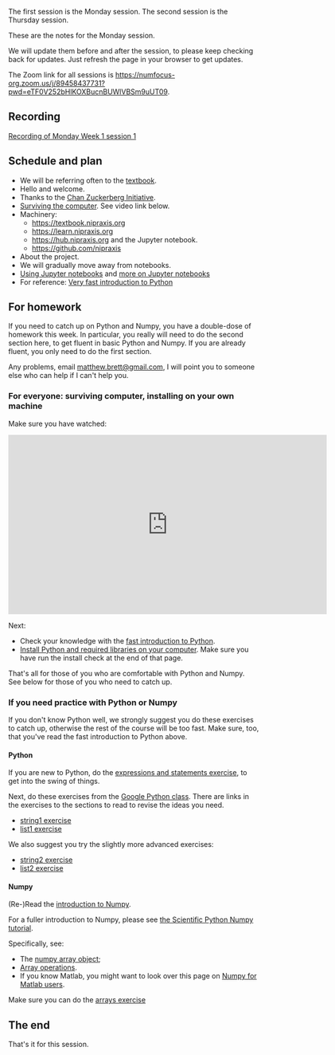 The first session is the Monday session. The second session is the Thursday
session.

These are the notes for the Monday session.

We will update them before and after the session, to please keep checking back
for updates.  Just refresh the page in your browser to get updates.

The Zoom link for all sessions is
<https://numfocus-org.zoom.us/j/89458437731?pwd=eTF0V252bHlKOXBucnBUWlVBSm9uUT09>.

## Recording

[Recording of Monday Week 1 session
1](https://numfocus-org.zoom.us/rec/share/nxcgD4PGsc-RI3QdTAiR2GBU1xkMrB5CPmf-sPSC52FSqTkXW7T55CPH1gS7lSSZ.PINmaKGVNAmPXOi-)

## Schedule and plan

- We will be referring often to the [textbook](https://textbook.nipraxis.org).
- Hello and welcome.
- Thanks to the [Chan Zuckerberg
  Initiative](https://chanzuckerberg.com/eoss/proposals/strengthening-community-and-code-foundations-for-brain-imaging/).
- [Surviving the
  computer](https://textbook.nipraxis.org/surviving_computers.html).  See video link below.
- Machinery:
    - <https://textbook.nipraxis.org>
    - <https://learn.nipraxis.org>
    - <https://hub.nipraxis.org> and the Jupyter notebook.
    - <https://github.com/nipraxis>
- About the project.
- We will gradually move away from notebooks.
- [Using Jupyter notebooks](https://textbook.nipraxis.org/using_jupyter.html)
  and [more on Jupyter
  notebooks](https://textbook.nipraxis.org/more_on_jupyter.html)
- For reference: [Very fast introduction to
  Python](https://textbook.nipraxis.org/introducing_python.html)


## For homework

If you need to catch up on Python and Numpy, you have a double-dose of
homework this week. In particular, you really will need to do the second
section here, to get fluent in basic Python and Numpy.  If you are already fluent, you only need to do the first section.

Any problems, email <matthew.brett@gmail.com>, I will point you to someone else
who can help if I can't help you.

### For everyone: surviving computer, installing on your own machine

Make sure you have watched:

<iframe title="Surviving the computer" src="https://player.vimeo.com/video/693542789?h=63ccfc6dfa" width="640" height="360" frameborder="0" allowfullscreen></iframe>

Next:

* Check your knowledge with the [fast introduction to
  Python](https://textbook.nipraxis.org/brisk_python.html).
* [Install Python and required libraries on your
  computer](https://textbook.nipraxis.org/installation.html).  Make sure you
  have run the install check at the end of that page.

That's all for those of you who are comfortable with Python and Numpy. See below for those of you who need to catch up.

### If you need practice with Python or Numpy

If you don't know Python well, we strongly suggest you do these exercises to
catch up, otherwise the rest of the course will be too fast.  Make sure, too, that you've read the fast introduction to Python above.

#### Python

If you are new to Python, do the [expressions and statements
exercise](https://hub.nipraxis.org/hub/user-redirect/git-pull?repo=https%3A//github.com/uob-cfd/exprs_states&subPath=exprs_states.ipynb),
to get into the swing of things.

Next, do these exercises from the [Google Python
class](https://developers.google.com/edu/python/).  There are links in the
exercises to the sections to read to revise the ideas you need.

- [string1
  exercise](https://hub.nipraxis.org/hub/user-redirect/git-pull?repo=https%3A//github.com/nipraxis/google_string1&subPath=string1.ipynb)
- [list1
  exercise](https://hub.nipraxis.org/hub/user-redirect/git-pull?repo=https%3A//github.com/nipraxis/google_list1&subPath=list1.ipynb)

We also suggest you try the slightly more advanced exercises:

- [string2
  exercise](https://hub.nipraxis.org/hub/user-redirect/git-pull?repo=https%3A//github.com/nipraxis/google_string2&subPath=string2.ipynb)
- [list2
  exercise](https://hub.nipraxis.org/hub/user-redirect/git-pull?repo=https%3A//github.com/nipraxis/google_list2&subPath=list2.ipynb)

#### Numpy

(Re-)Read the [introduction to
Numpy](https://textbook.nipraxis.org/numpy_intro.html).

For a fuller introduction to Numpy, please see [the Scientific Python Numpy tutorial](https://lectures.scientific-python.org/intro/numpy/index.html).

Specifically, see:

* The [numpy array
  object](https://lectures.scientific-python.org/intro/numpy/array_object.html);
* [Array
  operations](https://lectures.scientific-python.org/intro/numpy/operations.html).
* If you know Matlab, you might want to look over this page on [Numpy for
  Matlab users](https://numpy.org/doc/stable/user/numpy-for-matlab-users.html).

Make sure you can do the [arrays
exercise](https://hub.nipraxis.org/hub/user-redirect/git-pull?repo=https%3A//github.com/nipraxis/arrays&subPath=arrays.ipynb)

## The end

That's it for this session.
